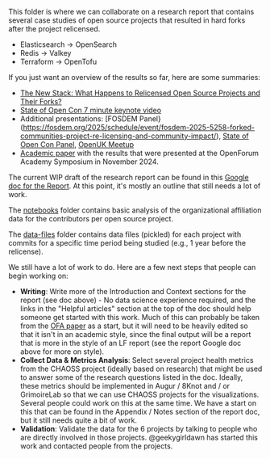 This folder is where we can collaborate on a research report that contains several case studies of open source projects that resulted in hard forks after the project relicensed.

* Elasticsearch -> OpenSearch
* Redis -> Valkey
* Terraform -> OpenTofu

If you just want an overview of the results so far, here are some summaries:
* [The New Stack: What Happens to Relicensed Open Source Projects and Their Forks?](https://thenewstack.io/what-happens-to-relicensed-open-source-projects-and-their-forks/)
* [State of Open Con 7 minute keynote video](https://www.youtube.com/watch?v=rphZFv9QbV0&list=PL0U2cL1JGPZdJTUooEjFMb_djIzreUxGM&index=4)
* Additional presentations: [FOSDEM Panel}(https://fosdem.org/2025/schedule/event/fosdem-2025-5258-forked-communities-project-re-licensing-and-community-impact/), [State of Open Con Panel](https://www.youtube.com/watch?v=DSTiQil10GQ&list=PL0U2cL1JGPZdfn4ODuMVouXMh9lDsiPGh&index=4), [OpenUK Meetup](https://www.youtube.com/watch?v=wliDVF3FpI0)
* [Academic paper](https://github.com/chaoss/wg-data-science/tree/main/publications) with the results that were presented at the OpenForum Academy Symposium in November 2024.

The current WIP draft of the research report can be found in this [Google doc for the Report](https://docs.google.com/document/d/1sYlUn9UsY7ynmzc3MVJTtktNgaLFQDOZ8W9fhYarWNo/edit). At this point, it's mostly an outline that still needs a lot of work.

The [notebooks](notebooks) folder contains basic analysis of the organizational affiliation data for the contributors per open source project.

The [data-files](data-files) folder contains data files (pickled) for each project with commits for a specific time period being studied (e.g., 1 year before the relicense).

We still have a lot of work to do. Here are a few next steps that people can begin working on:
* **Writing**: Write more of the Introduction and Context sections for the report (see doc above) - No data science experience required, and the links in the "Helpful articles" section at the top of the doc should help someone get started with this work. Much of this can probably be taken from the [OFA paper](https://docs.google.com/document/d/1hdLqLhQjPGwOpwMgH5dpTFMioSTRRZEGdQ5-lEZ9o_Q/edit?usp=sharing) as a start, but it will need to be heavily edited so that it isn't in an academic style, since the final output will be a report that is more in the style of an LF report (see the report Google doc above for more on style).  
* **Collect Data & Metrics Analysis**: Select several project health metrics from the CHAOSS project (ideally based on research) that might be used to answer some of the research questions listed in the doc. Ideally, these metrics should be implemented in Augur / 8Knot and / or GrimoireLab so that we can use CHAOSS projects for the visualizations. Several people could work on this at the same time. We have a start on this that can be found in the Appendix / Notes section of the report doc, but it still needs quite a bit of work.
* **Validation**: Validate the data for the 6 projects by talking to people who are directly involved in those projects. @geekygirldawn has started this work and contacted people from the projects.
